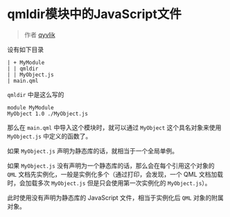 # qmldir模块中的JavaScript文件

> 作者 [qyvlik](http://blog.qyvlik.space)

设有如下目录

```
| + MyModule
| | qmldir
| | MyObject.js
| main.qml
```

`qmldir` 中是这么写的

```
module MyModule
MyObject 1.0 ./MyObject.js
```

那么在 `main.qml` 中导入这个模块时，就可以通过 `MyObject` 这个具名对象来使用 `MyObject.js` 中定义的函数了。

如果 `MyObject.js` 声明为静态库的话，就相当于一个全局单例。

如果 `MyObject.js` 没有声明为一个静态库的话，那么会在每个引用这个对象的 `QML` 文档先实例化，一般是实例化多个（通过打印，会发现，一个 QML 文档加载时，会加载多次 `MyObject.js` 但是只会使用第一次实例化的 `MyObject.js`）。

此时使用没有声明为静态库的 JavaScript 文件，相当于实例化后 `QML` 对象的附属对象。
